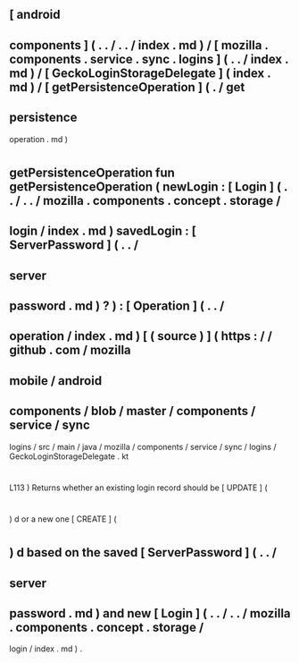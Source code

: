 [
android
-
components
]
(
.
.
/
.
.
/
index
.
md
)
/
[
mozilla
.
components
.
service
.
sync
.
logins
]
(
.
.
/
index
.
md
)
/
[
GeckoLoginStorageDelegate
]
(
index
.
md
)
/
[
getPersistenceOperation
]
(
.
/
get
-
persistence
-
operation
.
md
)
#
getPersistenceOperation
fun
getPersistenceOperation
(
newLogin
:
[
Login
]
(
.
.
/
.
.
/
mozilla
.
components
.
concept
.
storage
/
-
login
/
index
.
md
)
savedLogin
:
[
ServerPassword
]
(
.
.
/
-
server
-
password
.
md
)
?
)
:
[
Operation
]
(
.
.
/
-
operation
/
index
.
md
)
[
(
source
)
]
(
https
:
/
/
github
.
com
/
mozilla
-
mobile
/
android
-
components
/
blob
/
master
/
components
/
service
/
sync
-
logins
/
src
/
main
/
java
/
mozilla
/
components
/
service
/
sync
/
logins
/
GeckoLoginStorageDelegate
.
kt
#
L113
)
Returns
whether
an
existing
login
record
should
be
[
UPDATE
]
(
#
)
d
or
a
new
one
[
CREATE
]
(
#
)
d
based
on
the
saved
[
ServerPassword
]
(
.
.
/
-
server
-
password
.
md
)
and
new
[
Login
]
(
.
.
/
.
.
/
mozilla
.
components
.
concept
.
storage
/
-
login
/
index
.
md
)
.
